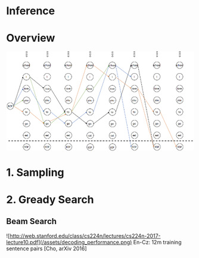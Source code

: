 # Inference

# Overview

![](/assets/beam_search.png)

# 1. Sampling

# 2. Gready Search

## Beam Search

![http://web.stanford.edu/class/cs224n/lectures/cs224n-2017-lecture10.pdf](/assets/decoding_performance.png)
En-Cz: 12m training sentence pairs [Cho, arXiv 2016]
